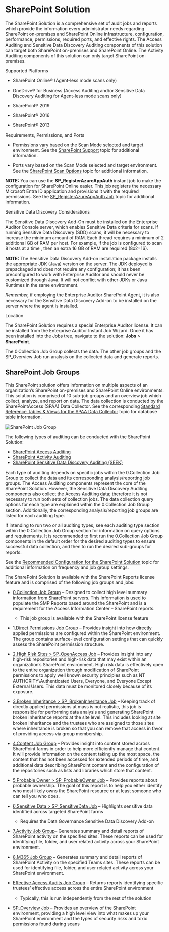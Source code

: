 # SharePoint Solution

The SharePoint Solution is a comprehensive set of audit jobs and reports which provide the
information every administrator needs regarding SharePoint on-premises and SharePoint Online
infrastructure, configuration, performance, permissions, required ports, and effective rights. The
Access Auditing and Sensitive Data Discovery Auditing components of this solution can target both
SharePoint on-premises and SharePoint Online. The Activity Auditing components of this solution can
only target SharePoint on-premises.

Supported Platforms

- SharePoint Online® (Agent-less mode scans only)

- OneDrive® for Business (Access Auditing and/or Sensitive Data Discovery Auditing for Agent-less
  mode scans only)

- SharePoint® 2019
- SharePoint® 2016
- SharePoint® 2013

Requirements, Permissions, and Ports

- Permissions vary based on the Scan Mode selected and target environment. See the
  [SharePoint Support](/docs/accessanalyzer/11.6/requirements/target/sharepoint.md)
  topic for additional information.

- Ports vary based on the Scan Mode selected and target environment. See the
  [SharePoint Scan Options](/docs/accessanalyzer/11.6/requirements/solutions/sharepoint/scanoptions.md)
  topic for additional information.

**NOTE:** You can use the **SP_RegisterAzureAppAuth** instant job to make the configuration for
SharePoint Online easier. This job registers the necessary Microsoft Entra ID application and
provisions it with the required permissions. See the
[SP_RegisterAzureAppAuth Job](/docs/accessanalyzer/11.6/admin/jobs/instantjobs/sp_registerazureappauth.md)
topic for additional information.

Sensitive Data Discovery Considerations

The Sensitive Data Discovery Add-On must be installed on the Enterprise Auditor Console server,
which enables Sensitive Data criteria for scans. If running Sensitive Data Discovery (SDD) scans, it
will be necessary to increase the minimum amount of RAM. Each thread requires a minimum of 2
additional GB of RAM per host. For example, if the job is configured to scan 8 hosts at a time ,
then an extra 16 GB of RAM are required (8x2=16).

**NOTE:** The Sensitive Data Discovery Add-on installation package installs the appropriate JDK
(Java) version on the server. The JDK deployed is prepackaged and does not require any
configuration; it has been preconfigured to work with Enterprise Auditor and should never be
customized through Java. It will not conflict with other JDKs or Java Runtimes in the same
environment.

_Remember,_ if employing the Enterprise Auditor SharePoint Agent, it is also necessary for the
Sensitive Data Discovery Add-on to be installed on the server where the agent is installed.

Location

The SharePoint Solution requires a special Enterprise Auditor license. It can be installed from the
Enterprise Auditor Instant Job Wizard. Once it has been installed into the Jobs tree, navigate to
the solution: **Jobs** > **SharePoint**.

The 0.Collection Job Group collects the data. The other job groups and the SP_Overview Job run
analysis on the collected data and generate reports.

## SharePoint Job Groups

This SharePoint solution offers information on multiple aspects of an organization’s SharePoint
on-premises and SharePoint Online environments. This solution is comprised of 10 sub-job groups and
an overview job which collect, analyze, and report on data. The data collection is conducted by the
SharePointAccess (SPAA) Data Collector. See the corresponding
[Standard Reference Tables & Views for the SPAA Data Collector](/docs/accessanalyzer/11.6/admin/datacollector/spaa/standardtables.md)
topic for database table information.

![SharePoint Job Group](/img/product_docs/accessanalyzer/11.6/solutions/sharepoint/sharepointjobgroup.webp)

The following types of auditing can be conducted with the SharePoint Solution:

- [SharePoint Access Auditing](/docs/accessanalyzer/11.6/solutions/sharepoint/collection/overview.md#sharepoint-access-auditing)
- [SharePoint Activity Auditing](/docs/accessanalyzer/11.6/solutions/sharepoint/collection/overview.md#sharepoint-activity-auditing)
- [SharePoint Sensitive Data Discovery Auditing (SEEK)](/docs/accessanalyzer/11.6/solutions/sharepoint/collection/overview.md#sharepoint-sensitive-data-discovery-auditing-seek)

Each type of auditing depends on specific jobs within the 0.Collection Job Group to collect the data
and its corresponding analysis/reporting job groups. The Access Auditing components represent the
core of the SharePoint Solution. However, the Sensitive Data Discovery Auditing components also
collect the Access Auditing data; therefore it is not necessary to run both sets of collection jobs.
The data collection query options for each type are explained within the 0.Collection Job Group
section. Additionally, the corresponding analysis/reporting job groups are listed for each auditing
type.

If intending to run two or all auditing types, see each auditing type section within the
0.Collection Job Group section for information on query options and requirements. It is recommended
to first run the 0.Collection Job Group components in the default order for the desired auditing
types to ensure successful data collection, and then to run the desired sub-groups for reports.

See the
[Recommended Configuration for the SharePoint Solution](/docs/accessanalyzer/11.6/solutions/sharepoint/recommended.md)
topic for additional information on frequency and job group settings.

The SharePoint Solution is available with the SharePoint Reports license feature and is comprised of
the following job groups and jobs:

- [0.Collection Job Group](/docs/accessanalyzer/11.6/solutions/sharepoint/collection/overview.md)
  – Designed to collect high level summary information from SharePoint servers. This information is
  used to populate the SMP Reports based around the SharePoint and is a requirement for the Access
  Information Center – SharePoint reports.

    - This job group is available with the SharePoint license feature

- [1.Direct Permissions Job Group](/docs/accessanalyzer/11.6/solutions/sharepoint/directpermissions/overview.md)
  – Provides insight into how directly applied permissions are configured within the SharePoint
  environment. The group contains surface-level configuration settings that can quickly assess the
  SharePoint permission structure.
- [2.High Risk Sites > SP_OpenAccess Job](/docs/accessanalyzer/11.6/solutions/sharepoint/sp_openaccess.md)
  – Provides insight into any high-risk repositories and high-risk data that may exist within an
  organization’s SharePoint environment. High risk data is effectively open to the entire
  organization through modification of SharePoint permissions to apply well known security
  principles such as NT AUTHORITY\Authenticated Users, Everyone, and Everyone Except External Users.
  This data must be monitored closely because of its exposure.
- [3.Broken Inheritance > SP_BrokenInheritance Job](/docs/accessanalyzer/11.6/solutions/sharepoint/sp_brokeninheritance.md)
  – Keeping track of directly applied permissions at mass is not realistic, this job is responsible
  for performing data analysis and generating SharePoint broken inheritance reports at the site
  level. This includes looking at site broken inheritance and the trustees who are assigned to those
  sites where inheritance is broken so that you can remove that access in favor of providing access
  via group membership.
- [4.Content Job Group](/docs/accessanalyzer/11.6/solutions/sharepoint/content/overview.md)
  – Provides insight into content stored across SharePoint farms in order to help more efficiently
  manage that content. It will provide information on the content taking up the most space, the
  content that has not been accessed for extended periods of time, and additional data describing
  SharePoint content and the configuration of the repositories such as lists and libraries which
  store that content.
- [5.Probable Owner > SP_ProbableOwner Job](/docs/accessanalyzer/11.6/solutions/sharepoint/sp_probableowner.md)
  – Provides reports about probable ownership. The goal of this report is to help you either
  identify who most likely owns the SharePoint resource or at least someone who can tell you who
  does.
- [6.Sensitive Data > SP_SensitiveData Job](/docs/accessanalyzer/11.6/solutions/sharepoint/sp_sensitivedata.md)
  – Highlights sensitive data identified across targeted SharePoint farms

    - Requires the Data Governance Sensitive Data Discovery Add-on

- [7.Activity Job Group](/docs/accessanalyzer/11.6/solutions/sharepoint/activity/overview.md)–
  Generates summary and detail reports of SharePoint activity on the specified sites. These reports
  can be used for identifying file, folder, and user related activity across your SharePoint
  environment.
- [8.M365 Job Group](/docs/accessanalyzer/11.6/solutions/sharepoint/m365/overview.md)
  – Generates summary and detail reports of SharePoint Activity on the specified Teams sites. These
  reports can be used for identifying file, folder, and user related activity across your SharePoint
  environment.
- [Effective Access Audits Job Group](/docs/accessanalyzer/11.6/solutions/sharepoint/effectiveaccessaudits/overview.md)
  – Returns reports identifying specific trustees’ effective access across the entire SharePoint
  environment

    - Typically, this is run independently from the rest of the solution

- [SP_Overview Job](/docs/accessanalyzer/11.6/solutions/sharepoint/sp_overview.md)
  – Provides an overview of the SharePoint environment, providing a high level view into what makes
  up your SharePoint environment and the types of security risks and toxic permissions found during
  scans
